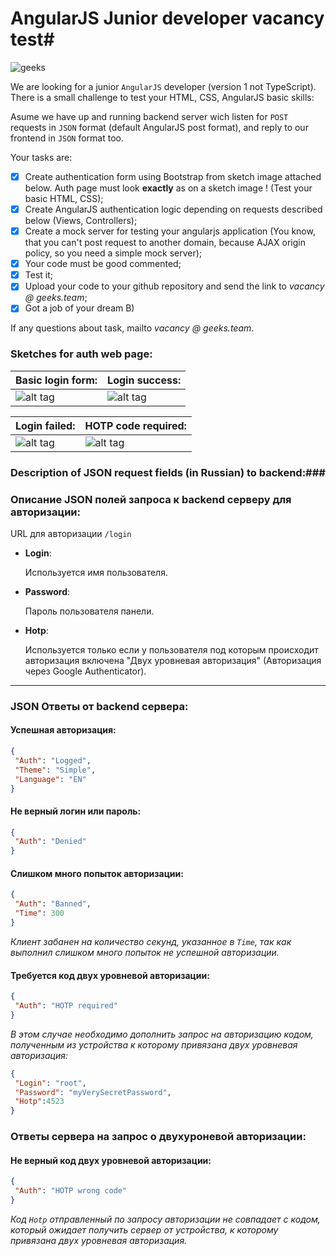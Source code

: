 # AngularJS Junior developer vacancy test#

![geeks](https://github.com/geeksteam/VacancyFrontendTest/raw/master/logo-git.png)

We are looking for a junior `AngularJS` developer (version 1 not TypeScript).
There is a small challenge to test your HTML, CSS, AngularJS basic skills:

Asume we have up and running backend server wich listen for `POST` requests in `JSON` format (default AngularJS post format), and reply to our frontend in `JSON` format too.

Your tasks are:

- [x] Create authentication form using Bootstrap from sketch image attached below. Auth page must look __exactly__ as on a sketch image ! (Test your basic HTML, CSS);
- [x] Create AngularJS authentication logic depending on requests described below (Views, Controllers);
- [x] Create a mock server for testing your angularjs application (You know, that you can't post request to another domain, because AJAX origin policy, so you need a simple mock server);
- [x] Your code must be good commented;
- [x] Test it;
- [x] Upload your code to your github repository and send the link to _vacancy @ geeks.team_;
- [x] Got a job of your dream B)

If any questions about task, mailto _vacancy @ geeks.team_.

### Sketches for auth web page: ###

| Basic login form:  | Login success: |
|--------------------|----------------|
| ![alt tag](https://raw.githubusercontent.com/geeksteam/VcFrontendTest/master/sketch/LoginPage.png) | ![alt tag](https://raw.githubusercontent.com/geeksteam/VcFrontendTest/master/sketch/Success.png) |

| Login failed: | HOTP code required: |
|---------------|---------------------|
![alt tag](https://raw.githubusercontent.com/geeksteam/VcFrontendTest/master/sketch/LoginFailed.png) | ![alt tag](https://raw.githubusercontent.com/geeksteam/VcFrontendTest/master/sketch/HOTPcode.png)


### Description of JSON request fields (in Russian) to backend:###
### Описание JSON полей запроса к backend серверу для авторизации: ###

URL для авторизации `/login`

* __Login__: 
		
	Используется имя пользователя.
* __Password__: 
		
	Пароль пользователя панели.
* __Hotp__: 
		
	Используется только если у пользователя под которым происходит авторизация включена "Двух уровневая авторизация" (Авторизация через Google Authenticator).
***

### JSON Ответы от backend сервера: ###

#### Успешная авторизация: ####
```json
{
 "Auth": "Logged",
 "Theme": "Simple",
 "Language": "EN"
}
```

#### Не верный логин или пароль: ####
```json
{
 "Auth": "Denied"
}
```

#### Слишком много попыток авторизации: ####
```json
{
 "Auth": "Banned",
 "Time": 300
}
```
_Клиент забанен на количество секунд, указанное в `Time`, так как выполнил слишком много попыток не успешной авторизации._

#### Требуется код двух уровневой авторизации: ####
```json
{
 "Auth": "HOTP required"
}
```
_В этом случае необходимо дополнить запрос на  авторизацию кодом, полученным из устройства к которому привязана двух уровневая авторизация:_

```json
{
 "Login": "root",
 "Password": "myVerySecretPassword",
 "Hotp":4523
}
```
### Ответы сервера на запрос о двухуроневой авторизации: ###

#### Не верный код двух уровневой авторизации: ####
```json
{
 "Auth": "HOTP wrong code"
}
```
_Код `Hotp` отправленный по запросу авторизации не совпадает с кодом, который ожидает получить сервер от устройства, к которому привязана двух уровневая авторизация._
